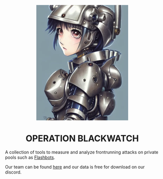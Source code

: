 <div align="center">
  <img src="logo.webp" alt="drawing" width="300"/>
</div>

<h1 align="center">OPERATION BLACKWATCH</h1>

A collection of tools to measure and analyze frontrunning attacks on private
pools such as [Flashbots](https://docs.flashbots.net). 

Our team can be found [here](https://discord.gg/jHshh95a) and our data is free for download on our discord.




